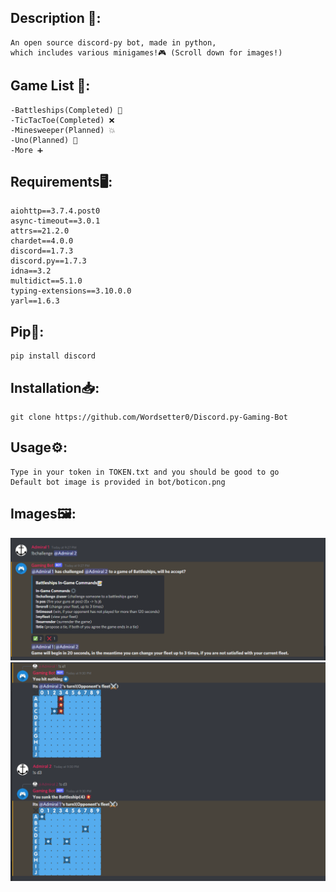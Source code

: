 ## Description 📝:
    An open source discord-py bot, made in python,
    which includes various minigames!🎮 (Scroll down for images!)

## Game List 📜:
    -Battleships(Completed) 🚢
    -TicTacToe(Completed) ❌
    -Minesweeper(Planned) 💥
    -Uno(Planned) 🎴
    -More ➕

## Requirements🖥️:
    aiohttp==3.7.4.post0
    async-timeout==3.0.1
    attrs==21.2.0
    chardet==4.0.0
    discord==1.7.3
    discord.py==1.7.3
    idna==3.2
    multidict==5.1.0
    typing-extensions==3.10.0.0
    yarl==1.6.3

## Pip🐍:
    pip install discord

## Installation📥:
    git clone https://github.com/Wordsetter0/Discord.py-Gaming-Bot

## Usage⚙️:
    Type in your token in TOKEN.txt and you should be good to go
    Default bot image is provided in bot/boticon.png

## Images🖼️:
![ScreenShot](https://github.com/Wordsetter0/Discord.py-Gaming-Bot/blob/master/images/repo-images/bbshipimage1.png)
![ScreenShot](https://github.com/Wordsetter0/Discord.py-Gaming-Bot/blob/master/images/repo-images/bbshipimage3.png)
